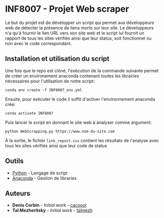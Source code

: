 # INF8007 - Projet Web scraper

Le but du projet est de développer un script qui permet aux développeurs web de détecter la présence de liens morts sur leur site. Le développeurs n'a qu'à fournir le lien URL vers son site web et le script lui fournit un rapport de tous les sites vérifiés ainsi que leur status, soit fonctionnel ou non avec le code correspondant.

## Installation et utilisation du script
Une fois que le repo est clôné, l'exécution de la commande suivante permet de créer un environement anaconda contenant toutes les librairies nécessaires pour l'utilisation de notre script:
```
conda env create -f INF8007_env.yml
```
Ensuite, pour exécuter le code il suffit d'activer l'environnement anaconda crée:
```
conda activate INF8007
```
Puis lancer le script en donnant le site web à analyser comme argument:
```
python WebScrapping.py https://www.nom-du-site.com
```
À la sortie, le fichier `link_repost.csv` contient les résultats de l'analyse avec tous les sites vérifiés ainsi que leur code de status

## Outils

* [Python](https://www.python.org/) - Langage de script
* [Anaconda](https://anaconda.org/) - Gestion de libraries

## Auteurs

* **Denis Corbin** - *Initial work* - [cacoool](https://github.com/cacoool)
* **Tal Mezheritsky** - *Initial work* - [talmezh](https://github.com/talmezh)

